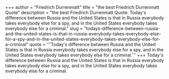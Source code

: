 +++
author = "Friedrich Durrenmatt"
title = "the best Friedrich Durrenmatt Quote"
description = "the best Friedrich Durrenmatt Quote: Today's difference between Russia and the United States is that in Russia everybody takes everybody else for a spy, and in the United States everybody takes everybody else for a criminal."
slug = "todays-difference-between-russia-and-the-united-states-is-that-in-russia-everybody-takes-everybody-else-for-a-spy-and-in-the-united-states-everybody-takes-everybody-else-for-a-criminal"
quote = '''Today's difference between Russia and the United States is that in Russia everybody takes everybody else for a spy, and in the United States everybody takes everybody else for a criminal.'''
+++
Today's difference between Russia and the United States is that in Russia everybody takes everybody else for a spy, and in the United States everybody takes everybody else for a criminal.
